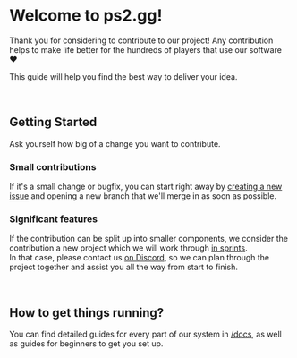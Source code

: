 # Welcome to ps2.gg!

Thank you for considering to contribute to our project! Any contribution helps to make life better for the hundreds of players that use our software ♥️

This guide will help you find the best way to deliver your idea.

<br>

## Getting Started

Ask yourself how big of a change you want to contribute.

### Small contributions

If it's a small change or bugfix, you can start right away by [creating a new issue](https://github.com/ps2gg/ps2.gg/issues/new) and opening a new branch that we'll merge in as soon as possible.

### Significant features

If the contribution can be split up into smaller components, we consider the contribution a new project which we will work through [in sprints](/docs/Workflow.md).<br>
In that case, please contact us [on Discord](https://discord.gg/8MvTaUQM2E), so we can plan through the project together and assist you all the way from start to finish.

<br>

## How to get things running?

You can find detailed guides for every part of our system in [/docs](/docs/), as well as guides for beginners to get you set up.
